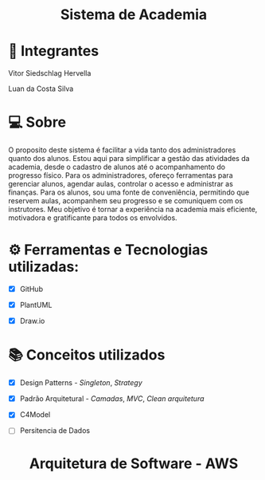 # <p align=center>Sistema de Academia</p>
# 👐 Integrantes

Vitor Siedschlag Hervella

Luan da Costa Silva

#                         💻 Sobre
O proposito deste sistema é facilitar a vida tanto dos administradores quanto dos alunos. Estou aqui para simplificar a gestão das atividades da academia, desde o cadastro de alunos até o acompanhamento do progresso físico. Para os administradores, ofereço ferramentas para gerenciar alunos, agendar aulas, controlar o acesso e administrar as finanças. Para os alunos, sou uma fonte de conveniência, permitindo que reservem aulas, acompanhem seu progresso e se comuniquem com os instrutores. Meu objetivo é tornar a experiência na academia mais eficiente, motivadora e gratificante para todos os envolvidos.

# ⚙️ Ferramentas e Tecnologias utilizadas:
- [x] GitHub

- [x] PlantUML

- [x] Draw.io

# 📚 Conceitos utilizados
- [x] Design Patterns - *Singleton*, *Strategy*

- [x] Padrão Arquitetural - *Camadas*, *MVC*, *Clean arquitetura*

- [x] C4Model

- [ ] Persitencia de Dados

# <p align=center>Arquitetura de Software - AWS</p>
